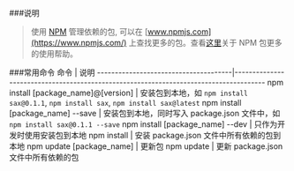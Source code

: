 ###说明
> 使用 [NPM](https://www.npmjs.com/) 管理依赖的包, 可以在 [www.npmjs.com](https://www.npmjs.com/) 上查找更多的包。查看[这里](https://docs.npmjs.com/)关于 NPM 包更多的使用帮助。

###常用命令
命令                                   | 说明
--------------------------------------|--------------------------------------------------------------------------------------
npm install [package_name]@[version]  | 安装包到本地，如 `npm install sax@0.1.1`, `npm install sax`, `npm install sax@latest`
npm install [package_name] --save     | 安装包到本地，同时写入 package.json 文件中，如 `npm install sax@0.1.1 --save`
npm install [package_name] --dev      | 只作为开发时使用安装包到本地
npm install                           | 安装 package.json 文件中所有依赖的包到本地
npm update [package_name]             | 更新包
npm update                            | 更新 package.json 文件中所有依赖的包